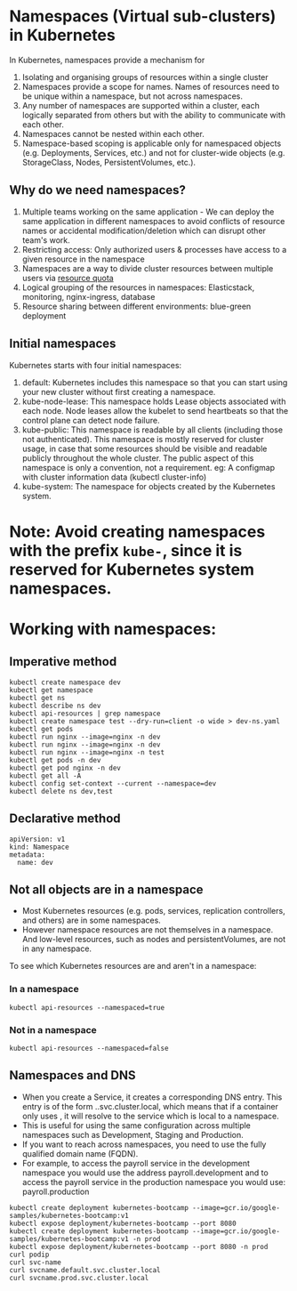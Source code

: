 # Namespaces (Virtual sub-clusters) in Kubernetes
In Kubernetes, namespaces provide a mechanism for 
1. Isolating and organising groups of resources within a single cluster
2. Namespaces provide a scope for names. Names of resources need to be unique within a namespace, but not across namespaces.
3. Any number of namespaces are supported within a cluster, each logically separated from others but with the ability to communicate with each other.
4. Namespaces cannot be nested within each other.
5. Namespace-based scoping is applicable only for namespaced objects (e.g. Deployments, Services, etc.) and not for cluster-wide objects (e.g. StorageClass, Nodes, PersistentVolumes, etc.).


## Why do we need namespaces?
1. Multiple teams working on the same application - We can deploy the same application in different namespaces to avoid conflicts of resource names or accidental modification/deletion which can disrupt other team's work.
2. Restricting access: Only authorized users & processes have access to a given resource in the namespace
3. Namespaces are a way to divide cluster resources between multiple users via [resource quota](https://kubernetes.io/docs/concepts/policy/resource-quotas/)
4. Logical grouping of the resources in namespaces: Elasticstack, monitoring, nginx-ingress, database
5. Resource sharing between different environments: blue-green deployment
   

## Initial namespaces
Kubernetes starts with four initial namespaces:
1. default: Kubernetes includes this namespace so that you can start using your new cluster without first creating a namespace.
2. kube-node-lease: This namespace holds Lease objects associated with each node. Node leases allow the kubelet to send heartbeats so that the control plane can detect node failure.
3. kube-public: This namespace is readable by all clients (including those not authenticated). This namespace is mostly reserved for cluster usage, in case that some resources should be visible and readable publicly throughout the whole cluster. The public aspect of this namespace is only a convention, not a requirement.
   eg: A configmap with cluster information data (kubectl cluster-info)
4. kube-system: The namespace for objects created by the Kubernetes system.

# Note: Avoid creating namespaces with the prefix `kube-`, since it is reserved for Kubernetes system namespaces.

# Working with namespaces:

## Imperative method
```
kubectl create namespace dev
kubectl get namespace
kubectl get ns
kubectl describe ns dev
kubectl api-resources | grep namespace
kubectl create namespace test --dry-run=client -o wide > dev-ns.yaml
kubectl get pods
kubectl run nginx --image=nginx -n dev
kubectl run nginx --image=nginx -n dev
kubectl run nginx --image=nginx -n test
kubectl get pods -n dev
kubectl get pod nginx -n dev
kubectl get all -A
kubectl config set-context --current --namespace=dev
kubectl delete ns dev,test

```

## Declarative method
```
apiVersion: v1
kind: Namespace
metadata:
  name: dev
```

## Not all objects are in a namespace
- Most Kubernetes resources (e.g. pods, services, replication controllers, and others) are in some namespaces. 
- However namespace resources are not themselves in a namespace. And low-level resources, such as nodes and persistentVolumes, are not in any namespace.

To see which Kubernetes resources are and aren't in a namespace:

### In a namespace
```
kubectl api-resources --namespaced=true
```

### Not in a namespace
```
kubectl api-resources --namespaced=false
```

## Namespaces and DNS
- When you create a Service, it creates a corresponding DNS entry. This entry is of the form <service-name>.<namespace-name>.svc.cluster.local, which means that if a container only uses <service-name>, it will resolve to the service which is local to a namespace.
- This is useful for using the same configuration across multiple namespaces such as Development, Staging and Production.
- If you want to reach across namespaces, you need to use the fully qualified domain name (FQDN).
- For example, to access the payroll service in the development namespace you would use the address payroll.development and to access the payroll service in the production namespace you would use: payroll.production
  
```
kubectl create deployment kubernetes-bootcamp --image=gcr.io/google-samples/kubernetes-bootcamp:v1
kubectl expose deployment/kubernetes-bootcamp --port 8080
kubectl create deployment kubernetes-bootcamp --image=gcr.io/google-samples/kubernetes-bootcamp:v1 -n prod
kubectl expose deployment/kubernetes-bootcamp --port 8080 -n prod
curl podip
curl svc-name
curl svcname.default.svc.cluster.local
curl svcname.prod.svc.cluster.local
```
